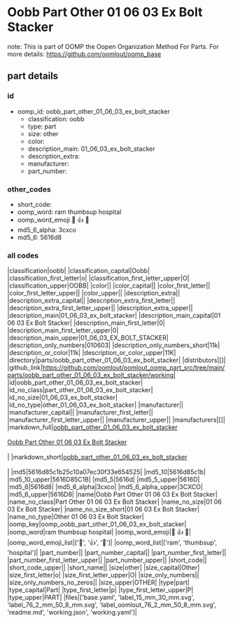 # Oobb Part Other 01 06 03 Ex Bolt Stacker  

note: This is part of OOMP the Oopen Organization Method For Parts. For more details: https://github.com/oomlout/oomp_base

##  part details





### id
* oomp_id: oobb_part_other_01_06_03_ex_bolt_stacker
  * classification: oobb
  * type: part
  * size: other
  * color: 
  * description_main: 01_06_03_ex_bolt_stacker
  * description_extra: 
  * manufacturer: 
  * part_number: 

### other_codes
* short_code: 
* oomp_word: ram thumbsup hospital
* oomp_word_emoji :ram: :thumbsup: :hospital:
* md5_6_alpha: 3cxco
* md5_6: 5616d8

### all codes 
|classification|oobb|
|classification_capital|Oobb|
|classification_first_letter|o|
|classification_first_letter_upper|O|
|classification_upper|OOBB|
|color||
|color_capital||
|color_first_letter||
|color_first_letter_upper||
|color_upper||
|description_extra||
|description_extra_capital||
|description_extra_first_letter||
|description_extra_first_letter_upper||
|description_extra_upper||
|description_main|01_06_03_ex_bolt_stacker|
|description_main_capital|01 06 03 Ex Bolt Stacker|
|description_main_first_letter|0|
|description_main_first_letter_upper|0|
|description_main_upper|01_06_03_EX_BOLT_STACKER|
|description_only_numbers|010603|
|description_only_numbers_short|11k|
|description_or_color|11k|
|description_or_color_upper|11K|
|directory|parts/oobb_part_other_01_06_03_ex_bolt_stacker|
|distributors|[]|
|github_link|https://github.com/oomlout/oomlout_oomp_part_src/tree/main/parts/oobb_part_other_01_06_03_ex_bolt_stacker/working|
|id|oobb_part_other_01_06_03_ex_bolt_stacker|
|id_no_class|part_other_01_06_03_ex_bolt_stacker|
|id_no_size|01_06_03_ex_bolt_stacker|
|id_no_type|other_01_06_03_ex_bolt_stacker|
|manufacturer||
|manufacturer_capital||
|manufacturer_first_letter||
|manufacturer_first_letter_upper||
|manufacturer_upper||
|manufacturers|[]|
|markdown_full|[oobb_part_other_01_06_03_ex_bolt_stacker](https://github.com/oomlout/oomlout_oomp_part_src/tree/main/parts/oobb_part_other_01_06_03_ex_bolt_stacker/working)<br>[](https://github.com/oomlout/oomlout_oomp_part_src/tree/main/parts/oobb_part_other_01_06_03_ex_bolt_stacker/working)<br>[Oobb Part Other 01 06 03 Ex Bolt Stacker](https://github.com/oomlout/oomlout_oomp_part_src/tree/main/parts/oobb_part_other_01_06_03_ex_bolt_stacker/working)<br><br>|
|markdown_short|[oobb_part_other_01_06_03_ex_bolt_stacker](https://github.com/oomlout/oomlout_oomp_part_src/tree/main/parts/oobb_part_other_01_06_03_ex_bolt_stacker/working)<br><br>|
|md5|5616d85c1b25c10a07ec30f33e654525|
|md5_10|5616d85c1b|
|md5_10_upper|5616D85C1B|
|md5_5|5616d|
|md5_5_upper|5616D|
|md5_6|5616d8|
|md5_6_alpha|3cxco|
|md5_6_alpha_upper|3CXCO|
|md5_6_upper|5616D8|
|name|Oobb Part Other 01 06 03 Ex Bolt Stacker|
|name_no_class|Part Other 01 06 03 Ex Bolt Stacker|
|name_no_size|01 06 03 Ex Bolt Stacker|
|name_no_size_short|01 06 03 Ex Bolt Stacker|
|name_no_type|Other 01 06 03 Ex Bolt Stacker|
|oomp_key|oomp_oobb_part_other_01_06_03_ex_bolt_stacker|
|oomp_word|ram thumbsup hospital|
|oomp_word_emoji|:ram: :thumbsup: :hospital:|
|oomp_word_emoji_list|[':ram:', ':thumbsup:', ':hospital:']|
|oomp_word_list|['ram', 'thumbsup', 'hospital']|
|part_number||
|part_number_capital||
|part_number_first_letter||
|part_number_first_letter_upper||
|part_number_upper||
|short_code||
|short_code_upper||
|short_name||
|size|other|
|size_capital|Other|
|size_first_letter|o|
|size_first_letter_upper|O|
|size_only_numbers||
|size_only_numbers_no_zeros||
|size_upper|OTHER|
|type|part|
|type_capital|Part|
|type_first_letter|p|
|type_first_letter_upper|P|
|type_upper|PART|
|files|['base.yaml', 'label_15_mm_30_mm.svg', 'label_76_2_mm_50_8_mm.svg', 'label_oomlout_76_2_mm_50_8_mm.svg', 'readme.md', 'working.json', 'working.yaml']|
